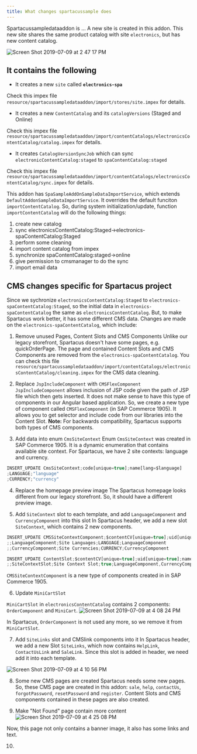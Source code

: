 ```yaml
---
title: What changes spartacussample does
---
```


Spartacussampledataaddon is ... 
A new site is created in this addon. This new site shares the same product catalog with site `electronics`, but has new content catalog.

![Screen Shot 2019-07-09 at 2 47 17 PM](https://user-images.githubusercontent.com/44440575/60915025-cce6a480-a258-11e9-800d-7e98e2275d48.png)

## It contains the following

- It creates a new `site` called **`electronics-spa`**

Check this impex file `resource/spartacussampledataaddon/import/stores/site.impex` for details.

- It creates a new `ContentCatalog` and its `catalogVersions` (Staged and Online)

Check this impex file `resource/spartacussampledataaddon/import/contentCatalogs/electronicsContentCatalog/catalog.impex` for details.

- It creates `CatalogVersionSyncJob` which can sync `electronicContentCatalog:staged` to `spaContentCatalog:staged`

Check this impex file `resource/spartacussampledataaddon/import/contentCatalogs/electronicsContentCatalog/sync.impex` for details.

This addon has `SpaSampleAddOnSampleDataImportService`, which extends `DefaultAddonSampleDataImportService`. It overrides the default funciton `importContentCatalog`. So, during system initialization/update, function `importContentCatalog` will do the following things:

1. create new catalog
2. sync electronicsContentCatalog:Staged->electronics-spaContentCatalog:Staged
3. perform some cleaning
4. import content catalog from impex
5. synchronize spaContentCatalog:staged->online
6. give permission to cmsmanager to do the sync
7. import email data

## CMS changes specific for Spartacus project

Since we sychronize `electronicsContentCatalog:Staged` to `electronics-spaContentCatalog:Staged`, so the initial data in `electronics-spaContentCatalog` the same as `electronicsContentCatalog`. But, to make Spartacus work better, it has some different CMS data. Changes are made on the `electronics-spaContentCatalog`, which include:

1. Remove unused Pages, Content Slots and CMS Components
Unlike our legacy storefront, Spartacus doesn't have some pages, e.g. quickOrderPage. The page and contained Content Slots and CMS Components are removed from the `electronics-spaContentCatalog`. You can check this file `resource/spartacussampledataaddon/import/contentCatalogs/electronicsContentCatalog/cleaning.impex` for the CMS data cleaning.

2. Replace `JspIncludeComponent` with `CMSFlexComponent`
`JspIncludeComponent` allows inclusion of JSP code given the path of JSP file which then gets inserted. It does not make sense to have this type of components in our Angular based application. So, we create a new type of component called `CMSFlexComponent` (in SAP Commerce 1905). It allows you to get selector and include code from our libraries into the Content Slot.
**Note:** For backwards compatibility, Spartacus supports both types of CMS components.

3. Add data into enum `CmsSiteContext`
Enum `CmsSiteContext` was created in SAP Commerce 1905. It is a dynamic enumeration that contains available site context. For Spartacus, we have 2 site contexts: language and currency.

```typescript
INSERT_UPDATE CmsSiteContext;code[unique=true];name[lang=$language]
;LANGUAGE;"language"
;CURRENCY;"currency"
```

4. Replace the homepage preview image
The Spartacus homepage looks different from our legacy storefront. So, it should have a different preview image.

5. Add `SiteContext` slot to each template, and add `LanguageComponent` and `CurrencyComponent` into this slot
In Spartacus header, we add a new slot `SiteContext`, which contains 2 new components.

```typescript
INSERT_UPDATE CMSSiteContextComponent;$contentCV[unique=true];uid[unique=true];name;context(code);&componentRef
;;LanguageComponent;Site Languages;LANGUAGE;LanguageComponent
;;CurrencyComponent;Site Currencies;CURRENCY;CurrencyComponent

INSERT_UPDATE ContentSlot;$contentCV[unique=true];uid[unique=true];name;active;cmsComponents(uid,$contentCV)
;;SiteContextSlot;Site Context Slot;true;LanguageComponent,CurrencyComponent
```

`CMSSiteContextComponent` is a new type of components created in in SAP Commerce 1905.

6. Update `MiniCartSlot`

`MiniCartSlot` in `electronicsContentCatalog` contains 2 components: `OrderComponent` and `MiniCart`. 
![Screen Shot 2019-07-09 at 4 08 24 PM](https://user-images.githubusercontent.com/44440575/60919474-d1fd2100-a263-11e9-8f7a-885df84e2b98.png)

In Spartacus, `OrderComponent` is not used any more, so we remove it from `MiniCartSlot`.

7. Add `SiteLinks` slot and CMSlink components into it
In Spartacus header, we add a new Slot `SiteLinks`, which now contains `HelpLink`, `ContactUsLink` and `SaleLink`. Since this slot is added in header, we need add it into each template.

![Screen Shot 2019-07-09 at 4 10 56 PM](https://user-images.githubusercontent.com/44440575/60919595-2b655000-a264-11e9-9667-8699220390ae.png)

8. Some new CMS pages are created
Spartacus needs some new pages. So, these CMS page are created in this addon: `sale`, `help`, `contactUs`, `forgotPassword`, `resetPassword` and `register`. Content Slots and CMS components contained in these pages are also created.

9. Make "Not Found" page contain more content
![Screen Shot 2019-07-09 at 4 25 08 PM](https://user-images.githubusercontent.com/44440575/60920445-35884e00-a266-11e9-8ba5-c1f2042d695c.png)

Now, this page not only contains a banner image, it also has some links and text.

10.  